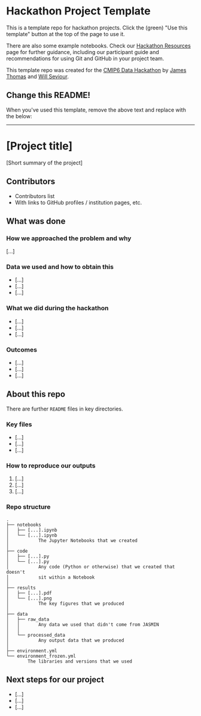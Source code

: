 # Hackathon Project Template

This is a template repo for hackathon projects. Click the (green) "Use this
template" button at the top of the page to use it.

There are also some example notebooks. Check our [Hackathon Resources](https://cmip6moap.github.io/resources/)
page for further guidance, including our participant guide and recommendations
for using Git and GitHub in your project team.

This template repo was created for the [CMIP6 Data Hackathon](https://cmip6moap.github.io)
by [James Thomas](https://github.com/jatonline) and [Will Seviour](https://github.com/wseviour).

## Change this README!

When you've used this template, remove the above text and replace with the
below:

---

# [Project title]

[Short summary of the project]

## Contributors

* Contributors list
* With links to GitHub profiles / institution pages, etc.

## What was done

### How we approached the problem and why

[...]

### Data we used and how to obtain this

* [...]
* [...]
* [...]

### What we did during the hackathon

* [...]
* [...]
* [...]

### Outcomes

* [...]
* [...]
* [...]

## About this repo

There are further `README` files in key directories.

### Key files

* [...]
* [...]
* [...]

### How to reproduce our outputs

1. [...]
2. [...]
3. [...]

### Repo structure

    .
    ├── notebooks
    │   ├── [...].ipynb
    │   └── [...].ipynb
    │           The Jupyter Notebooks that we created
    │
    ├── code
    │   ├── [...].py
    │   └── [...].py
    │           Any code (Python or otherwise) that we created that doesn't
    │           sit within a Notebook
    │
    ├── results
    │   ├── [...].pdf
    │   └── [...].png
    │           The key figures that we produced
    │
    ├── data
    │   ├── raw_data
    │   │       Any data we used that didn't come from JASMIN
    │   │
    │   └── processed_data
    │           Any output data that we produced
    │
    ├── environment.yml
    └── environment_frozen.yml
            The libraries and versions that we used

## Next steps for our project

* [...]
* [...]
* [...]
